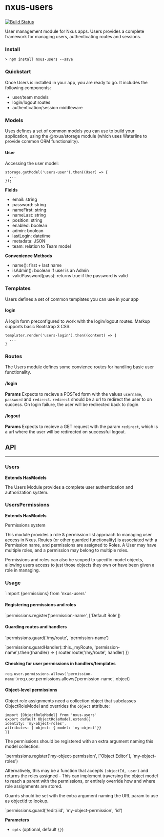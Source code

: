# nxus-users

<!-- Generated by documentation.js. Update this documentation by updating the source code. -->

### 

[![Build Status](https://travis-ci.org/nxus/users.svg?branch=master)](https://travis-ci.org/nxus/users)

User management module for Nxus apps.  Users provides a complete framework for managing users, authenticating routes and sessions.

### Install

    > npm install nxus-users --save

### Quickstart

Once Users is installed in your app, you are ready to go.  It includes the following components:

-   user/team models
-   login/logout routes
-   authentication/session middleware

### Models

Uses defines a set of common models you can use to build your application, using the @nxus/storage module (which uses Waterline to provide common ORM functionality).

#### User

Accessing the user model:

    storage.getModel('users-user').then((User) => {
      ...
    });

**Fields**

-   email: string
-   password: string
-   nameFirst: string
-   nameLast: string
-   position: string
-   enabled: boolean
-   admin: boolean
-   lastLogin: datetime
-   metadata: JSON
-   team: relation to Team model

**Convenience Methods**

-   name(): first + last name
-   isAdmin(): boolean if user is an Admin
-   validPassword(pass): returns true if the password is valid

### Templates

Users defines a set of common templates you can use in your app

#### login

A login form preconfigured to work with the login/logout routes. Markup supports basic Bootstrap 3 CSS.

    templater.render('users-login').then((content) => {
      ...
    }

### Routes

The Users module defines some convience routes for handling basic user functionality.

#### /login

**Params**
Expects to recieve a POSTed form with the values `username`, `password` and `redirect`. `redirect` should be a url to redirect the user to on success.  On login failure, the user will be redirected back to /login.

#### /logout

**Params**
Expects to recieve a GET request with the param `redirect`, which is a url where the user will be redirected on successful logout.

## API

* * *

### Users

**Extends HasModels**

The Users Module provides a complete user authentication and authorization system.

### UsersPermissions

**Extends HasModels**

Permissions system

This module provides a role & permission list approach to managing user access in Nxus.
Routes (or other guarded functionality) is associated with a Permission name, and permissions
are assigned to Roles. A User may have multiple roles, and a permission may belong to multiple roles.

Permissions and roles can also be scoped to specific model objects, allowing users access to just those objects
they own or have been given a role in managing. 

### Usage

\`import {permissions} from 'nxus-users'

#### Registering permissions and roles

\`permissions.register('permission-name', ['Default Role'])

#### Guarding routes and handlers

\`permissions.guard('/my/route', 'permission-name')

\`permissions.guardHandler(::this.\_myRoute, 'permission-name').then((handler) => { router.route('/my/route', handler) })

#### Checking for user permissions in handlers/templates

`req.user.permissions.allows('permission-name')`req.user.permissions.allows('permission-name', object)

#### Object-level permissions

Object role assignments need a collection object that subclasses ObjectRoleModel and overrides the `object` attribute:

    import {ObjectRoleModel} from 'nxus-users'
    export default ObjectRoleModel.extend{{
    identity: 'my-object-roles',
    attributes: { object: { model: 'my-object'}}
    }}

The permissions should be registered with an extra argument naming this model collection:

\`permissions.register('my-object-permission', ['Object Editor'], 'my-object-roles')

Alternatively, this may be a function that accepts `(objectId, user)` and returns the roles assigned -
This can implement traversing the object model to reach a parent with the permissions, or entirely override
how and where role assignments are stored.

Guards should be set with the extra argument naming the URL param to use as objectId to lookup.

\`permissions.guard('/edit/:id', 'my-object-permission', 'id')

**Parameters**

-   `opts`   (optional, default `{}`)
